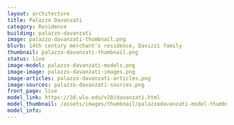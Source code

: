 ```yaml
---
layout: architecture
title: Palazzo Davanzati
category: Residence
building: palazzo-davanzati
image: palazzo-davanzati-thumbnail.png
blurb: 14th century merchant's residence, Davizzi family
thumbnail: palazzo-davanzati-thumbnail.png
status: live
image-model: palazzo-davanzati-models.png
image-image: palazzo-davanzati-images.png
image-articles: palazzo-davanzati-articles.png
image-sources: palazzo-davanzati-sources.png
front_page: live
model_link: https://3d.wlu.edu/v20/davanzati.html
model_thumbnail: /assets/images/thumbnail/palazzodavanzati-model-thumbnail.png
model_info: 
---
```

